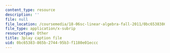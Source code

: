 ```yaml
---
content_type: resource
description: ''
file: null
file_location: /coursemedia/18-06sc-linear-algebra-fall-2011/0bc65383865b274495b3f1180e01eccc_2IdtqGM6KWU.srt
file_type: application/x-subrip
resourcetype: Other
title: 3play caption file
uid: 0bc65383-865b-2744-95b3-f1180e01eccc
---
```

